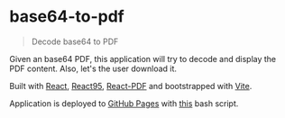 # base64-to-pdf

> Decode base64 to PDF

Given an base64 PDF, this application will try to decode and display the PDF content. Also, let's the user download it.

Built with [React](https://reactjs.org/), [React95](https://github.com/React95/React95), [React-PDF](https://github.com/wojtekmaj/react-pdf) and bootstrapped with [Vite](https://vitejs.dev/).

Application is deployed to [GitHub Pages](https://pages.github.com/) with [this](/deploy.sh) bash script.

